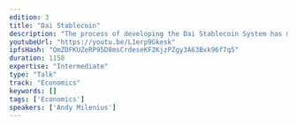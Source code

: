 ```yaml
---
edition: 3
title: "Dai Stablecoin"
description: "The process of developing the Dai Stablecoin System has matured significantly over the course of the last year. We innovated in the Ethereum community by being the first project to release a well-defined reference implementation, written in Haskell, for our proposed system. This effort has helped with the simplification of the system’s design, increased project efficiency, and has attracted the attention of formal verificiation specialists who now want to focus on Maker. It is becoming more and more likely that Maker will be the first non-trivial decentralized application to be formally verified before launch. In this proposed presentation, I would like to talk about the usefulness of rigorous specification and external reference implementations for the benefit of other Ethereum projects."
youtubeUrl: "https://youtu.be/L1erp9Gkesk"
ipfsHash: "QmZDFKUZeRP95D8msCrdeseKF2KjzPZgy3A63Bxk96f7q5"
duration: 1158
expertise: "Intermediate"
type: "Talk"
track: "Economics"
keywords: []
tags: ['Economics']
speakers: ['Andy Milenius']
---
```

